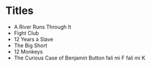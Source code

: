 # Titles

- A River Runs Through It
- Fight Club
- 12 Years a Slave
- The Big Short
- 12 Monkeys
- The Curious Case of Benjamin Button
fali mi F
fali mi K